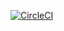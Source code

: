 [![CircleCI](https://circleci.com/gh/dennisja/react-tips-and-patterns.svg?style=svg)](https://circleci.com/gh/dennisja/react-tips-and-patterns)
